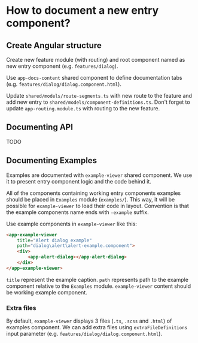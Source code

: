 # How to document a new entry component?

## Create Angular structure

Create new feature module (with routing) and root component named as new entry component (e.g. `features/dialog`).

Use `app-docs-content` shared component to define documentation tabs (e.g. `features/dialog/dialog.component.html`).

Update `shared/models/route-segments.ts` with new route to the feature and add new entry to `shared/models/component-definitions.ts`. Don't forget to update `app-routing.module.ts` with routing to the new feature.

## Documenting API

TODO

## Documenting Examples

Examples are documented with `example-viewer` shared component. We use it to present entry component logic and the code behind it.

All of the components containing working entry components examples should be placed in `Examples` module (`examples/`). This way, it will be possible for `example-viewer` to load their code in layout. Convention is that the example components name ends with `-example` suffix.

Use example components in `example-viewer` like this:

```html
<app-example-viewer
    title="Alert dialog example"
    path="dialog\alert\alert-example.component">
    <div>
        <app-alert-dialog></app-alert-dialog>
    </div>
</app-example-viewer>

```

`title` represent the example caption. `path` represents path to the example component relative to the `Examples` module. `example-viewer` content should be working example component.

### Extra files

By default, `example-viewer` displays 3 files (`.ts`, `.scss` and `.html`) of examples component. We can add extra files using `extraFileDefinitions` input parameter (e.g. `features/dialog/dialog.component.html`).
